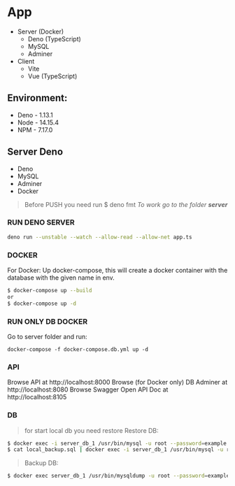 # App

* Server (Docker)
    * Deno (TypeScript)
    * MySQL
    * Adminer
* Client
    * Vite
    * Vue (TypeScript)


## Environment:
* Deno - 1.13.1
* Node - 14.15.4
* NPM - 7.17.0


## Server Deno
 - Deno
 - MySQL
 - Adminer
 - Docker

> Before PUSH you need run $ deno fmt
> _To work go to the folder **server**_

### RUN DENO SERVER
```bash
deno run --unstable --watch --allow-read --allow-net app.ts
```

### DOCKER
For Docker: Up docker-compose, this will create a docker container with the database with the given name in env.
```bash
$ docker-compose up --build
or
$ docker-compose up -d
```

### RUN ONLY DB DOCKER
Go to server folder and run:
```bush
docker-compose -f docker-compose.db.yml up -d
```

### API
Browse API at http://localhost:8000
Browse (for Docker only) DB Adminer at http://localhost:8080
Browse Swagger Open API Doc at http://localhost:8105

### DB
> for start local db you need restore
> Restore DB:
```bash
$ docker exec -i server_db_1 /usr/bin/mysql -u root --password=example -e 'CREATE DATABASE deno_api_db;'
$ cat local_backup.sql | docker exec -i server_db_1 /usr/bin/mysql -u root --password=example deno_api_db
```

> Backup DB:
```bash
$ docker exec server_db_1 /usr/bin/mysqldump -u root --password=example deno_api_db > local_backup.sql
```
